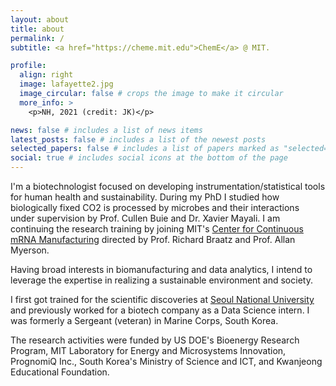 ```yaml
---
layout: about
title: about
permalink: /
subtitle: <a href="https://cheme.mit.edu">ChemE</a> @ MIT.

profile:
  align: right
  image: lafayette2.jpg
  image_circular: false # crops the image to make it circular
  more_info: >
    <p>NH, 2021 (credit: JK)</p>

news: false # includes a list of news items
latest_posts: false # includes a list of the newest posts
selected_papers: false # includes a list of papers marked as "selected={true}"
social: true # includes social icons at the bottom of the page
---
```


I'm a biotechnologist focused on developing instrumentation/statistical tools for human health and sustainability.  During my PhD I studied how biologically fixed CO2 is processed by microbes and their interactions under supervision by Prof. Cullen Buie and Dr. Xavier Mayali.  I am continuing the research training by joining MIT's <a href="https://rnacenter.mit.edu">Center for Continuous mRNA Manufacturing</a> directed by Prof. Richard Braatz and Prof. Allan Myerson.

Having broad interests in biomanufacturing and data analytics, I intend to leverage the expertise in realizing a sustainable environment and society.

I first got trained for the scientific discoveries at <a href="http://fluids.snu.ac.kr">Seoul National University</a> and previously worked for a biotech company as a Data Science intern.  I was formerly a Sergeant (veteran) in Marine Corps, South Korea.

The research activities were funded by US DOE's Bioenergy Research Program, MIT Laboratory for Energy and Microsystems Innovation, PrognomiQ Inc., South Korea's Ministry of Science and ICT, and Kwanjeong Educational Foundation.